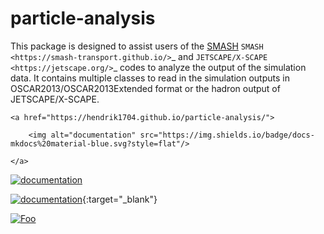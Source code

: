 particle-analysis
=================

This package is designed to assist users of the [SMASH](https://smash-transport.github.io/) `SMASH <https://smash-transport.github.io/>`_ and `JETSCAPE/X-SCAPE <https://jetscape.org/>`_ codes to analyze the output of the simulation data.
It contains multiple classes to read in the simulation outputs in OSCAR2013/OSCAR2013Extended format or the hadron output of JETSCAPE/X-SCAPE.

<p align="center">

    <a href="https://hendrik1704.github.io/particle-analysis/">

        <img alt="documentation" src="https://img.shields.io/badge/docs-mkdocs%20material-blue.svg?style=flat"/>

    </a>

</p>

<a href="https://hendrik1704.github.io/particle-analysis/" target="_blank">
  <img src="https://img.shields.io/badge/docs-mkdocs%20material-blue.svg?style=flat" alt="documentation">
</a>

[![documentation](https://img.shields.io/badge/docs-mkdocs%20material-blue.svg?style=flat)](https://hendrik1704.github.io/particle-analysis/){:target="_blank"}


<a href="https://hendrik1704.github.io/particle-analysis/" rel="documentation">![Foo](https://img.shields.io/badge/docs-mkdocs%20material-blue.svg?style=flat)</a>
